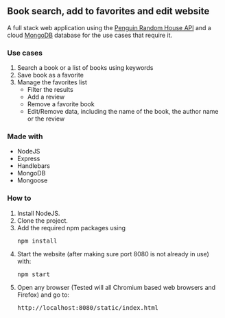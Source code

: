 <h2>Book search, add to favorites and edit website</h2>

A full stack web application using the <a href="http://www.penguinrandomhouse.biz/webservices/rest/">Penguin Random House API</a> and a cloud <a href="https://www.mongodb.com/">MongoDB</a> database for the use cases that require it.

<h3>Use cases</h3>
<ol>
  <li>Search a book or a list of books using keywords
  <li>Save book as a favorite
   <li>Manage the favorites list
    <ul>
      <li>Filter the results
      <li>Add a review
      <li>Remove a favorite book
      <li>Edit/Remove data, including the name of the book, the author name or the review
    </ul>
</ol>

<h3>Made with</h3>
<ul>
  <li>NodeJS
  <li>Express
  <li>Handlebars
  <li>MongoDB
  <li>Mongoose
</ul>

<h3>How to</h3>
<ol>
  <li>Install NodeJS.
  <li>Clone the project.
  <li>Add the required npm packages using<pre>npm install</pre>
  <li>Start the website (after making sure port 8080 is not already in use) with:
  <pre>npm start</pre>
  <li>Open any browser (Tested will all Chromium based web browsers and Firefox) and go to:
  <pre>http://localhost:8080/static/index.html</pre>
  
